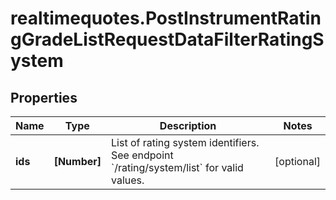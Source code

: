 # realtimequotes.PostInstrumentRatingGradeListRequestDataFilterRatingSystem

## Properties

Name | Type | Description | Notes
------------ | ------------- | ------------- | -------------
**ids** | **[Number]** | List of rating system identifiers. See endpoint &#x60;/rating/system/list&#x60; for valid values. | [optional] 


